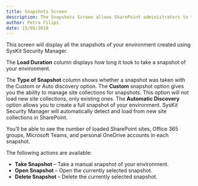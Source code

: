 ```yaml
---
title: Snapshots Screen
description: The Snapshots Screen allows SharePoint administrators to track changes in the SharePoint environment.
author: Petra Filipi
date: 15/05/2018
---
```


This screen will display all the snapshots of your environment created using SysKit Security Manager.

The __Load Duration__ column displays how long it took to take a snapshot of your environment.

The __Type of Snapshot__ column shows whether a snapshot was taken with the Custom or Auto discovery option. The __Custom__ snapshot option gives you the ability to manage site collections for snapshots. This option will not load new site collections, only existing ones.
The __Automatic Discovery__ option allows you to create a full snapshot of your environment. SysKit Security Manager will automatically detect and load from new site collections in SharePoint.

You’ll be able to see the number of loaded SharePoint sites, Office 365 groups, Microsoft Teams, and personal OneDrive accounts in each snapshot.

The following actions are available:

* __Take Snapshot__ – Take a manual snapshot of your environment.
* __Open Snapshot__ – Open the currently selected snapshot.
* __Delete Snapshot__ – Delete the currently selected snapshot.


